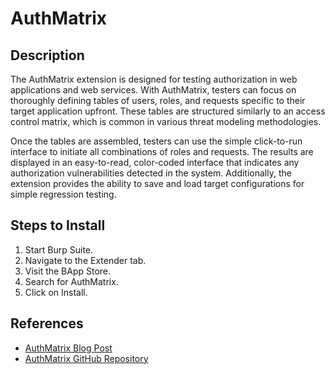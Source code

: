 # **AuthMatrix**

## **Description**

The AuthMatrix extension is designed for testing authorization in web applications and web services. With AuthMatrix, testers can focus on thoroughly defining tables of users, roles, and requests specific to their target application upfront. These tables are structured similarly to an access control matrix, which is common in various threat modeling methodologies.

Once the tables are assembled, testers can use the simple click-to-run interface to initiate all combinations of roles and requests. The results are displayed in an easy-to-read, color-coded interface that indicates any authorization vulnerabilities detected in the system. Additionally, the extension provides the ability to save and load target configurations for simple regression testing.

## **Steps to Install**

1. Start Burp Suite.
2. Navigate to the Extender tab.
3. Visit the BApp Store.
4. Search for AuthMatrix.
5. Click on Install.

## **References**

- [AuthMatrix Blog Post](https://zuxsecurity.blogspot.com/2018/01/authmatrix-08.html)
- [AuthMatrix GitHub Repository](https://github.com/SecurityInnovation/AuthMatrix)
